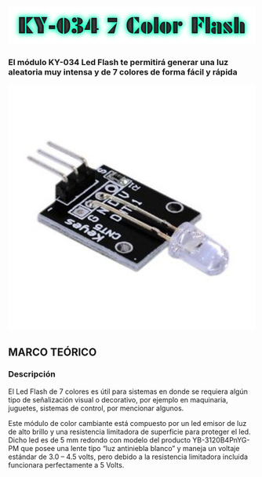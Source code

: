 ![](KY-034-TITULO.png)

### El módulo KY-034 Led Flash te permitirá generar una luz aleatoria muy intensa y de 7 colores de forma fácil y rápida

![](KY-034.png)


## MARCO TEÓRICO

### Descripción
El Led Flash de 7 colores es útil para sistemas en donde se requiera algún tipo de señalización visual o decorativo, por ejemplo en maquinaria, juguetes, sistemas de control, por mencionar algunos.

Este módulo de color cambiante está compuesto por un led emisor de luz de alto brillo y una resistencia limitadora de superficie para proteger el led. Dicho led es de 5 mm redondo con modelo del producto YB-3120B4PnYG-PM que posee una lente tipo “luz antiniebla blanco” y maneja un voltaje estándar de 3.0 – 4.5 volts, pero debido a la resistencia limitadora incluida funcionara perfectamente a 5 Volts.
